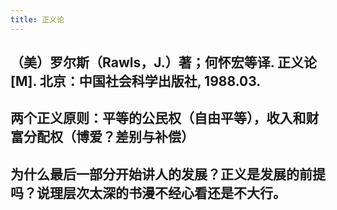 ```yaml
---
title: 正义论
---
```


## （美）罗尔斯（Rawls，J.）著；何怀宏等译. 正义论[M]. 北京：中国社会科学出版社, 1988.03.
## 两个正义原则：平等的公民权（自由平等），收入和财富分配权（博爱？差别与补偿）
## 为什么最后一部分开始讲人的发展？正义是发展的前提吗？说理层次太深的书漫不经心看还是不大行。

